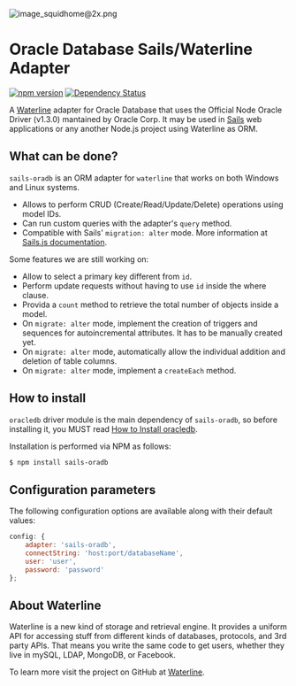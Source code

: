![image_squidhome@2x.png](http://i.imgur.com/RIvu9.png)

# Oracle Database Sails/Waterline Adapter

[![npm version](https://badge.fury.io/js/sails-oradb.svg)](http://badge.fury.io/js/sails-oradb) [![Dependency Status](https://gemnasium.com/baitic/sails-oradb.png)](https://gemnasium.com/baitic/sails-oradb)

A [Waterline](https://github.com/balderdashy/waterline) adapter for Oracle Database that uses the Official Node Oracle Driver (v1.3.0) mantained by Oracle Corp.  It may be used in [Sails](https://github.com/balderdashy/sails) web applications or any another Node.js project using Waterline as ORM.

## What can be done?

`sails-oradb` is an ORM adapter for `waterline` that works on both Windows and Linux systems. 

- Allows to perform CRUD (Create/Read/Update/Delete) operations using model IDs.
- Can run custom queries with the adapter's `query` method.
- Compatible with Sails' `migration: alter` mode. More information at [Sails.js documentation](http://sailsjs.com/documentation/concepts/models-and-orm/model-settings).

Some features we are still working on:

- Allow to select a primary key different from `id`.
- Perform update requests without having to use `id` inside the where clause.
- Provida a `count` method to retrieve the total number of objects inside a model.
- On `migrate: alter` mode, implement the creation of triggers and sequences for autoincremental attributes. It has to be manually created yet.
- On `migrate: alter` mode, automatically allow the individual addition and deletion of table columns.
- On `migrate: alter` mode, implement a `createEach` method.

## How to install

`oracledb` driver module is the main dependency of `sails-oradb`, so before installing it, you MUST read [How to Install oracledb](https://github.com/oracle/node-oracledb/blob/master/INSTALL.md).

Installation is performed via NPM as follows:

```bash
$ npm install sails-oradb
```

## Configuration parameters

The following configuration options are available along with their default values:

```javascript
config: {
    adapter: 'sails-oradb',
    connectString: 'host:port/databaseName',
    user: 'user',
    password: 'password'
};
```

## About Waterline

Waterline is a new kind of storage and retrieval engine. It provides a uniform API for accessing stuff from different kinds of databases, protocols, and 3rd party APIs.  That means you write the same code to get users, whether they live in mySQL, LDAP, MongoDB, or Facebook.

To learn more visit the project on GitHub at [Waterline](https://github.com/balderdashy/waterline).
